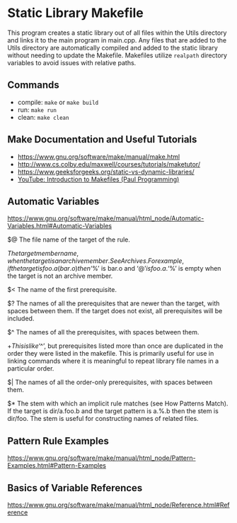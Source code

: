 # Static Library Makefile 

This program creates a static library out of all files within the Utils directory and links it to the main program in main.cpp. Any files that are added to the Utils directory are automatically compiled and added to the static library without needing to update the Makefile. Makefiles utilize `realpath` directory variables to avoid issues with relative paths.

## Commands
* compile: `make` or `make build`
* run: `make run`
* clean: `make clean`

## Make Documentation and Useful Tutorials
* https://www.gnu.org/software/make/manual/make.html
* http://www.cs.colby.edu/maxwell/courses/tutorials/maketutor/
* https://www.geeksforgeeks.org/static-vs-dynamic-libraries/
* [YouTube: Introduction to Makefiles (Paul Programming)](https://www.youtube.com/watch?v=_r7i5X0rXJk)

## Automatic Variables
https://www.gnu.org/software/make/manual/html_node/Automatic-Variables.html#Automatic-Variables

$@
The file name of the target of the rule.

$%
The target member name, when the target is an archive member. See Archives. For example, if the target is foo.a(bar.o) then ‘$%’ is bar.o and ‘$@’ is foo.a. ‘$%’ is empty when the target is not an archive member.

$<
The name of the first prerequisite.

$?
The names of all the prerequisites that are newer than the target, with spaces between them. If the target does not exist, all prerequisites will be included.

$^
The names of all the prerequisites, with spaces between them. 

$+
This is like ‘$^’, but prerequisites listed more than once are duplicated in the order they were listed in the makefile. This is primarily useful for use in linking commands where it is meaningful to repeat library file names in a particular order.

$|
The names of all the order-only prerequisites, with spaces between them.

$*
The stem with which an implicit rule matches (see How Patterns Match). If the target is dir/a.foo.b and the target pattern is a.%.b then the stem is dir/foo. The stem is useful for constructing names of related files.

## Pattern Rule Examples
https://www.gnu.org/software/make/manual/html_node/Pattern-Examples.html#Pattern-Examples

## Basics of Variable References
https://www.gnu.org/software/make/manual/html_node/Reference.html#Reference
